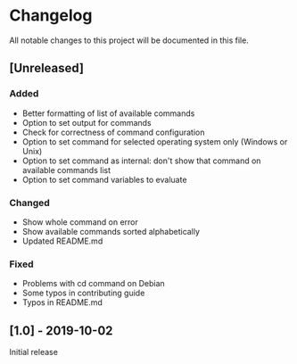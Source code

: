 # Changelog
All notable changes to this project will be documented in this file.

## [Unreleased]

### Added
- Better formatting of list of available commands
- Option to set output for commands
- Check for correctness of command configuration
- Option to set command for selected operating system only (Windows or Unix)
- Option to set command as internal: don't show that command on available
  commands list
- Option to set command variables to evaluate

### Changed
- Show whole command on error
- Show available commands sorted alphabetically
- Updated README.md

### Fixed
- Problems with cd command on Debian
- Some typos in contributing guide
- Typos in README.md

## [1.0] - 2019-10-02
Initial release
